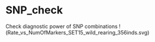 # SNP_check
Check diagnostic power of SNP combinations
!(Rate_vs_NumOfMarkers_SET15_wild_rearing_356inds.svg)
